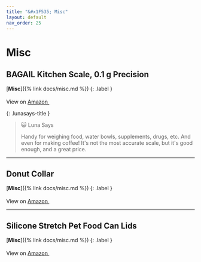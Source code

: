 ```yaml
---
title: "&#x1F535; Misc"
layout: default
nav_order: 25
---
```


# Misc


## BAGAIL Kitchen Scale, 0.1 g Precision

[**Misc**]({% link docs/misc.md %})
{: .label }

View on <a href="https://www.amazon.com/dp/B0BNL5JCVR" class="external" target="_blank">Amazon <svg width="18" height="18" viewBox="0 0 24 24" aria-labelledby="svg-external-link-title"><use xlink:href="#svg-external-link"></use></svg></a>

{: .lunasays-title }
> &#x1F63A; Luna Says
>
> Handy for weighing food, water bowls, supplements, drugs, etc. And even for making coffee! It's not the most accurate scale, but it's good enough, and a great price.

* * *



## Donut Collar

[**Misc**]({% link docs/misc.md %})
{: .label }

View on <a href="https://www.amazon.com/dp/B0CCB1VRJD" class="external" target="_blank">Amazon <svg width="18" height="18" viewBox="0 0 24 24" aria-labelledby="svg-external-link-title"><use xlink:href="#svg-external-link"></use></svg></a>

* * *



## Silicone Stretch Pet Food Can Lids

[**Misc**]({% link docs/misc.md %})
{: .label }

View on <a href="https://www.amazon.com/dp/B07Q5747XZ" class="external" target="_blank">Amazon <svg width="18" height="18" viewBox="0 0 24 24" aria-labelledby="svg-external-link-title"><use xlink:href="#svg-external-link"></use></svg></a>

<!-- Updated 2024-10-21 20:38:50.807685Z -->
